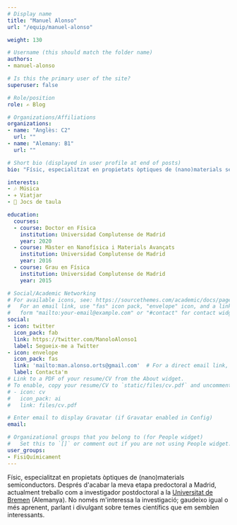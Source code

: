 ```yaml
---
# Display name
title: "Manuel Alonso"
url: "/equip/manuel-alonso"

weight: 130

# Username (this should match the folder name)
authors:
- manuel-alonso

# Is this the primary user of the site?
superuser: false

# Role/position
role: ✍️ Blog

# Organizations/Affiliations
organizations:
- name: "Anglès: C2"
  url: ""
- name: "Alemany: B1"
  url: ""

# Short bio (displayed in user profile at end of posts)
bio: "Físic, especialitzat en propietats òptiques de (nano)materials semiconductors. Postdoc a la [Universitat de Bremen](https://www.uni-bremen.de/en/ifp/research-groups/solid-state-materials-research-group-eickhoff/team-research-group-eickhoff/dr-manuel-alonso-orts) (Alemanya)."

interests:
- 🎶 Música
- ✈️ Viatjar
- 🧩 Jocs de taula

education:
  courses:
  - course: Doctor en Física
    institution: Universidad Complutense de Madrid
    year: 2020
  - course: Màster en Nanofísica i Materials Avançats
    institution: Universidad Complutense de Madrid
    year: 2016
  - course: Grau en Física
    institution: Universidad Complutense de Madrid
    year: 2015

# Social/Academic Networking
# For available icons, see: https://sourcethemes.com/academic/docs/page-builder/#icons
#   For an email link, use "fas" icon pack, "envelope" icon, and a link in the
#   form "mailto:your-email@example.com" or "#contact" for contact widget.
social:
- icon: twitter
  icon_pack: fab
  link: https://twitter.com/ManoloAlonso1
  label: Segueix-me a Twitter
- icon: envelope
  icon_pack: fas
  link: 'mailto:man.alonso.orts@gmail.com'  # For a direct email link, use "mailto:test@example.org".
  label: Contacta'm 
# Link to a PDF of your resume/CV from the About widget.
# To enable, copy your resume/CV to `static/files/cv.pdf` and uncomment the lines below.
# - icon: cv
#   icon_pack: ai
#   link: files/cv.pdf

# Enter email to display Gravatar (if Gravatar enabled in Config)
email:

# Organizational groups that you belong to (for People widget)
#   Set this to `[]` or comment out if you are not using People widget.
user_groups:
- FisiQuímicament
---
```


Físic, especialitzat en propietats òptiques de (nano)materials semiconductors. Després d'acabar la meva etapa predoctoral a Madrid, actualment treballo com a investigador postdoctoral a la [Universitat de Bremen](https://www.uni-bremen.de/en/ifp/research-groups/solid-state-materials-research-group-eickhoff/team-research-group-eickhoff/dr-manuel-alonso-orts) (Alemanya). No només m'interessa la investigació; gaudeixo igual o més aprenent, parlant i divulgant sobre temes científics que em semblen interessants.